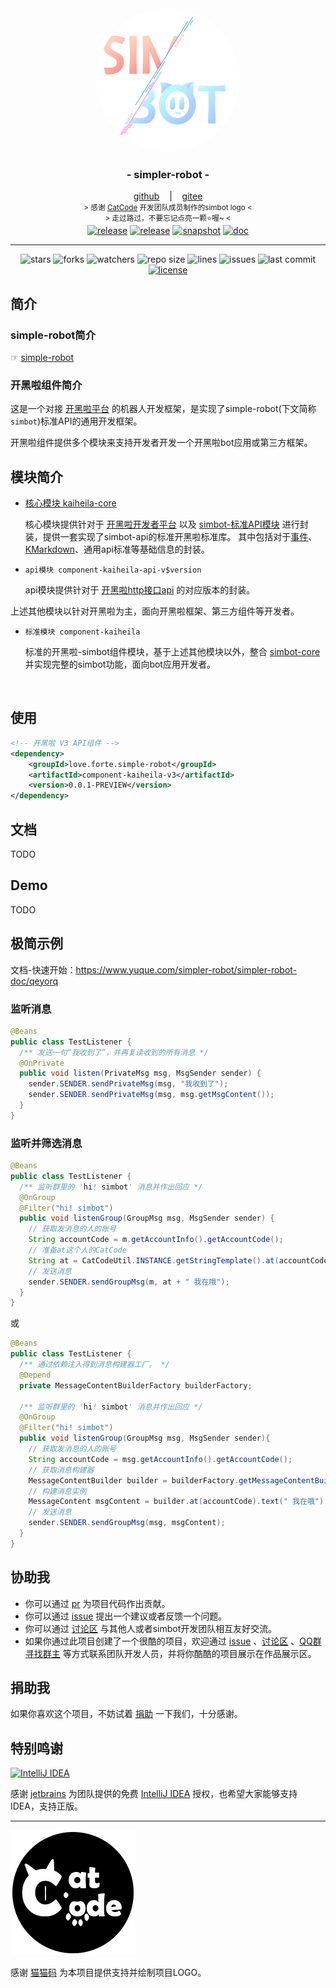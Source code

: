 <!--suppress HtmlDeprecatedAttribute -->

<div align="center">
    <img src="../../.github/logo/logo.png" alt="logo" style="width:230px; height:230px; border-radius:100%; " />
    <h3>
        - simpler-robot -
    </h3>
    <span>
        <a href="https://github.com/ForteScarlet/simpler-robot" target="_blank">github</a>
    </span> 
    &nbsp;&nbsp; | &nbsp;&nbsp;
    <span>
        <a href="https://gitee.com/ForteScarlet/simpler-robot" target="_blank">gitee</a>
    </span> <br />
    <small> &gt; 感谢 <a href="https://github.com/ForteScarlet/CatCode" target="_blank">CatCode</a> 开发团队成员制作的simbot logo &lt; </small>
    <br>
    <small> &gt; 走过路过，不要忘记点亮一颗⭐喔~ &lt; </small> 
    <br>
   <a href="https://github.com/ForteScarlet/simpler-robot/releases/latest"><img alt="release" src="https://img.shields.io/github/v/release/ForteScarlet/simpler-robot" /></a>
<a href="https://repo1.maven.org/maven2/love/forte/simple-robot/component-kaiheila-parent/" target="_blank">
  <img alt="release" src="https://img.shields.io/nexus/r/love.forte.simple-robot/component-kaiheila-parent?label=simbot-lastVersion&server=https%3A%2F%2Foss.sonatype.org" /></a>
<a href="https://oss.sonatype.org/content/repositories/snapshots/love/forte/simple-robot/component-kaiheila-parent/" target="_blank">
  <img alt="snapshot" src="https://img.shields.io/nexus/s/love.forte.simple-robot/component-kaiheila-parent?label=simbot-snapshot&server=https%3A%2F%2Foss.sonatype.org" /></a>
<a href="https://www.yuque.com/simpler-robot/simpler-robot-doc" target="_blank">
  <img alt="doc" src="https://img.shields.io/badge/doc-yuque-brightgreen" /></a>
   <hr>
   <img alt="stars" src="https://img.shields.io/github/stars/ForteScarlet/simpler-robot" />
   <img alt="forks" src="https://img.shields.io/github/forks/ForteScarlet/simpler-robot" />
   <img alt="watchers" src="https://img.shields.io/github/watchers/ForteScarlet/simpler-robot" />
   <img alt="repo size" src="https://img.shields.io/github/repo-size/ForteScarlet/simpler-robot" />
   <img alt="lines" src="https://img.shields.io/tokei/lines/github/ForteScarlet/simpler-robot" />
   <img alt="issues" src="https://img.shields.io/github/issues-closed/ForteScarlet/simpler-robot?color=green" />
   <img alt="last commit" src="https://img.shields.io/github/last-commit/ForteScarlet/simpler-robot" />
   <a href="../../LICENSE"><img alt="license" src="https://img.shields.io/github/license/ForteScarlet/simpler-robot" /></a>
    </div>










## 简介

### simple-robot简介

☞ [simple-robot](../../README.md)

### 开黑啦组件简介

这是一个对接 [开黑啦平台](https://www.kaiheila.cn/) 的机器人开发框架，是实现了simple-robot(下文简称`simbot`)标准API的通用开发框架。

开黑啦组件提供多个模块来支持开发者开发一个开黑啦bot应用或第三方框架。



## 模块简介

- [核心模块 kaiheila-core](kaiheila-core)

  核心模块提供针对于 [开黑啦开发者平台](https://developer.kaiheila.cn/doc) 以及 [simbot-标准API模块](../../core-api/api) 进行封装，提供一套实现了simbot-api的标准开黑啦标准库。
  其中包括对于[事件](https://developer.kaiheila.cn/doc/event)、[KMarkdown](https://developer.kaiheila.cn/doc/kmarkdown)、通用api标准等基础信息的封装。


- `api模块 component-kaiheila-api-v$version`

  api模块提供针对于 [开黑啦http接口api](https://developer.kaiheila.cn/doc/reference) 的对应版本的封装。

上述其他模块以针对开黑啦为主，面向开黑啦框架、第三方组件等开发者。


- `标准模块 component-kaiheila`

  标准的开黑啦-simbot组件模块，基于上述其他模块以外，整合 [simbot-core](../../UPDATE.MD) 并实现完整的simbot功能，面向bot应用开发者。


<br>

## 使用
```xml
<!-- 开黑啦 V3 API组件 -->
<dependency>
    <groupId>love.forte.simple-robot</groupId>
    <artifactId>component-kaiheila-v3</artifactId>
    <version>0.0.1-PREVIEW</version>
</dependency>
```



## 文档

TODO

## Demo

TODO




## 极简示例

文档-快速开始：https://www.yuque.com/simpler-robot/simpler-robot-doc/qeyorq


### 监听消息

```java
@Beans
public class TestListener {
  /** 发送一句“我收到了”，并再复读收到的所有消息 */
  @OnPrivate
  public void listen(PrivateMsg msg, MsgSender sender) {
    sender.SENDER.sendPrivateMsg(msg, "我收到了");
    sender.SENDER.sendPrivateMsg(msg, msg.getMsgContent());
  }
}
```

### 监听并筛选消息

```java
@Beans
public class TestListener {
  /** 监听群里的 'hi! simbot' 消息并作出回应 */
  @OnGroup
  @Filter("hi! simbot")
  public void listenGroup(GroupMsg msg, MsgSender sender) {
    // 获取发消息的人的账号
    String accountCode = m.getAccountInfo().getAccountCode();
    // 准备at这个人的CatCode
    String at = CatCodeUtil.INSTANCE.getStringTemplate().at(accountCode);
    // 发送消息
    sender.SENDER.sendGroupMsg(m, at + " 我在哦");
  }
}
```

或

```java
@Beans
public class TestListener {
  /** 通过依赖注入得到消息构建器工厂。 */
  @Depend
  private MessageContentBuilderFactory builderFactory;

  /** 监听群里的 'hi! simbot' 消息并作出回应 */
  @OnGroup
  @Filter("hi! simbot")
  public void listenGroup(GroupMsg msg, MsgSender sender){
    // 获取发消息的人的账号
    String accountCode = msg.getAccountInfo().getAccountCode();
    // 获取消息构建器
    MessageContentBuilder builder = builderFactory.getMessageContentBuilder();
    // 构建消息实例
    MessageContent msgContent = builder.at(accountCode).text(" 我在哦").build();
    // 发送消息
    sender.SENDER.sendGroupMsg(msg, msgContent);
  }
}
```


## 协助我
- 你可以通过 [pr](https://github.com/ForteScarlet/simpler-robot/pulls "pull request") 为项目代码作出贡献。
- 你可以通过 [issue](https://github.com/ForteScarlet/simpler-robot/issues "issues") 提出一个建议或者反馈一个问题。
- 你可以通过 [讨论区](https://github.com/ForteScarlet/simpler-robot/discussions "discussions") 与其他人或者simbot开发团队相互友好交流。
- 如果你通过此项目创建了一个很酷的项目，欢迎通过 [issue](https://github.com/ForteScarlet/simpler-robot/issues) 、[讨论区](https://github.com/ForteScarlet/simpler-robot/discussions) 、[QQ群寻找群主](https://jq.qq.com/?_wv=1027&k=1Lopqryf)
  等方式联系团队开发人员，并将你酷酷的项目展示在作品展示区。


## 捐助我
如果你喜欢这个项目，不妨试着 [捐助](https://www.yuque.com/docs/share/43264d27-99a7-4287-97c0-b387f5b0947e) 一下我们，十分感谢。


## 特别鸣谢

[![](https://logonoid.com/images/thumbs/intellij-idea-logo.png "IntelliJ IDEA")](https://www.jetbrains.com/idea/)

感谢 [jetbrains](https://www.jetbrains.com/ "jetbrains") 为团队提供的免费 [IntelliJ IDEA](https://www.jetbrains.com/idea/ "IntelliJ IDEA") 授权，也希望大家能够支持IDEA，支持正版。

*****

[![](../../logo/CatCodeLogo@0,1x.png "CatCode")](https://github.com/ForteScarlet/CatCode)

感谢 [猫猫码](https://github.com/ForteScarlet/CatCode "CatCode") 为本项目提供支持并绘制项目LOGO。



